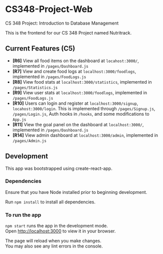 # CS348-Project-Web
CS 348 Project: Introduction to Database Management

This is the frontend for our CS 348 Project named Nutritrack.

## Current Features (C5)
- **[R6]** View all food items on the dashboard at `locahost:3000/`, implemented in `/pages/Dashboard.js`
- **[R7]** View and create food logs at `localhost:3000/foodlogs`, implemented in `/pages/FoodLogs.js`
- **[R8]** View food stats at `localhost:3000/statistics`, implemented in `/pages/Statistics.js`
- **[R9]** View user stats at `localhost:3000/foodlogs`, implemented in `/pages/FoodLogs.js`
- **[R10]** Users can login and register at `localhost:3000/signup`, `locahost:3000/login`. This is implemented through `/pages/Signup.js`, `/pages/Login.js`, Auth hooks in `/hooks`, and some modifications to `App.js`
- **[R11]** View the goal panel on the dashboard at `localhost:3000/`, implemented in `/pages/Dashboard.js`
- **[R14]** View admin dashboard at `localhost:3000/admin`, implemented in `/pages/Admin.js`

## Development
This app was bootstrapped using create-react-app.
### Dependencies
Ensure that you have Node installed prior to beginning development.

Run `npm install` to install all dependencies.
### To run the app
`npm start` runs the app in the development mode.\
Open [http://localhost:3000](http://localhost:3000) to view it in your browser.

The page will reload when you make changes.\
You may also see any lint errors in the console.
